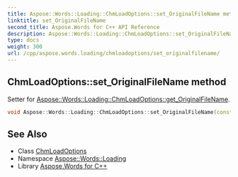 ```yaml
---
title: Aspose::Words::Loading::ChmLoadOptions::set_OriginalFileName method
linktitle: set_OriginalFileName
second_title: Aspose.Words for C++ API Reference
description: Aspose::Words::Loading::ChmLoadOptions::set_OriginalFileName method. Setter for Aspose::Words::Loading::ChmLoadOptions::get_OriginalFileName in C++.
type: docs
weight: 300
url: /cpp/aspose.words.loading/chmloadoptions/set_originalfilename/
---
```

## ChmLoadOptions::set_OriginalFileName method


Setter for [Aspose::Words::Loading::ChmLoadOptions::get_OriginalFileName](../get_originalfilename/).

```cpp
void Aspose::Words::Loading::ChmLoadOptions::set_OriginalFileName(const System::String &value)
```

## See Also

* Class [ChmLoadOptions](../)
* Namespace [Aspose::Words::Loading](../../)
* Library [Aspose.Words for C++](../../../)
